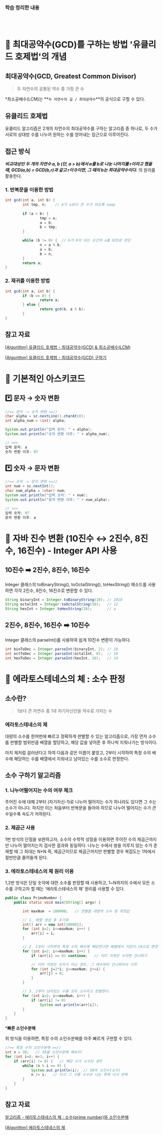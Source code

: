 ### 학습 정리한 내용
<br/>
<br/>

# 📍 최대공약수(GCD)를 구하는 방법 '유클리드 호제법'의 개념
## 최대공약수(GCD, Greatest Common Divisor)

> 두 자연수의 공통된 약수 중 가장 큰 수
> 

*최소공배수(LCM)는 **`두 자연수의 곱 / 최대공약수`**의 공식으로 구할 수 있다. 

## 유클리드 호제법

유클리드 알고리즘은 2개의 자연수의 최대공약수를 구하는 알고리즘 중 하나로, 두 수가 서로의 상대방 수를 나누어 원하는 수를 얻어내는 접근으로 이루어진다. 

## 접근 방식

***비교대상인 두 개의 자연수 a, b (단, a > b)에서 a를 b로 나눈 나머지를 r이라고 했을 때, GCD(a,b) = GCD(b,r)과 같고 r이 0이면, 그 때의 b는 최대공약수이다.*** 의 원리를 활용한다.

### 1. 반복문을 이용한 방법

```java
int gcd(int a, int b) {    
		int tmp, n;    // b가 a보다 큰 수가 되도록 swap    
		
		if (a < b) {        
				tmp = a;        
				a = b;        
				b = tmp;   
		}    

		while (b != 0) {  // b가 0이 되는 순간의 a를 GCD로 판단        
				n = a % b;        
				a = b;        
				b = n;    
		}    
		return a;
}
```

### 2. 재귀를 이용한 방법

```java
int gcd(int a, int b) {    
		if (b == 0) {        
				return a;    
		} else {        
				return gcd(b, a % b);    
		}
}
```

## 참고 자료

[[Algorithm] 유클리드 호제법 - 최대공약수(GCD) & 최소공배수(LCM)](https://velog.io/@hyojhand/%EC%9C%A0%ED%81%B4%EB%A6%AC%EB%93%9C-%ED%98%B8%EC%A0%9C%EB%B2%95-%EC%B5%9C%EB%8C%80%EA%B3%B5%EC%95%BD%EC%88%98GCD-%EC%B5%9C%EC%86%8C%EA%B3%B5%EB%B0%B0%EC%88%98LCM)

[[Algorithm] 유클리드 호제법 - 최대공약수(GCD) 구하기](https://coding-factory.tistory.com/599)

# 📍 기본적인 아스키코드
## *️⃣ 문자 → 숫자 변환

```java
//== 문자 -> 숫자 변환 ==//
char alpha = sc.nextLine().charAt(0);
int alpha_num = (int) alpha;

System.out.println("입력 문자: " + alpha);
System.out.println("숫자 변환 이후: " + alpha_num);

// >>>
입력 문자: a
숫자 변환 이후: 97
```

## *️⃣ 숫자 → 문자 변환

```java
//== 숫자 -> 문자 변환 ==//
int num = sc.nextInt();
char num_alpha = (char) num;
System.out.println("입력 숫자: " + num);
System.out.println("문자 변환 이후: " + num_alpha);

// >>>
입력 숫자: 97
문자 변환 이후: a
```

# 📍 자바 진수 변환 (10진수 ↔ 2진수, 8진수, 16진수) - Integer API 사용
## 10진수 ➡️ 2진수, 8진수, 16진수

Integer 클래스의 toBinaryString(), toOctalString(), toHexString() 메소드를 사용하면 각각 2진수, 8진수, 16진수로 변환할 수 있다. 

```java
String binaryInt = Integer.toBinaryString(10); // 1010
String octalInt = Integer.toOctalString(10);   // 12
String hexInt = Integer.toHexString(10);       // a
```

## 2진수, 8진수, 16진수 ➡️ 10진수

Integer 클래스의 parseInt()를 사용하여 쉽게 10진수 변환이 가능하다. 

```java
int binToDec = Integer.parseInt(binaryInt, 2); // 10
int octToDec = Integer.parseInt(octalInt, 8);  // 10
int hexToDec = Integer.parseInt(hexInt, 16);   // 10
```


# 📍 에라토스테네스의 체 : 소수 판정
## 소수란?

> 1보다 큰 자연수 중 1과 자기자신만을 약수로 가지는 수
> 

### 에라토스테네스의 체

대량의 소수를 한꺼번에 빠르고 정확하게 판별할 수 있는 알고리즘으로, 가장 먼저 소수를 판별할 범위만큼 배열을 할당하고, 해당 값을 넣어준 후 하나씩 지워나가는 방식이다.

마치 체처럼 걸러낸다고 하여 다음과 같은 이름이 붙었고, 2부터 시작하여 특정 수의 배수에 해당하는 수를 배열에서 지워내고 남아있는 수를 소수로 판정한다. 

## 소수 구하기 알고리즘

### 1. 나누어떨어지는 수의 여부 체크

주어진 수에 대해 2부터 (자기자신-1)로 나누어 떨어지는 수가 하나라도 있다면 그 수는 소수가 아니다. 하지만 이는 처음부터 반복문을 돌아야 하므로 나누어 떨어지는 수가 큰 수일수록 속도가 저하된다. 

### 2. 제곱근 사용

1번 방식의 단점을 보완하고자, 소수의 수학적 성질을 이용하면 주어진 수의 제곱근까지만 나누어 떨어지는지 검사한 결과와 동일하다. 나누는 수에서 쌍을 이루지 않는 수가 존재할 때 그 최대는 N*N 즉, 제곱근이므로 제곱근까지만 판별할 경우 복잡도는 1차에서 절반만큼 줄어들게 된다. 

### 3. 에라토스테네스의 체 원리 이용

1,2번 방식은 단일 숫자에 대한 소수를 판정할 때 사용하고, 1~N까지의 수에서 모든 소수를 구하고자 할 때는 ‘에라토스테네스의 체’ 원리를 사용할 수 있다. 

```java
public class PrimeNumber {
    public static void main(String[] args) {

        int maxNum  = 100000;   // 판별할 대량의 소수 중 최댓값

        // 1. 배열 생성 후 초기화
        int[] arr = new int[100001];
        for (int i=2; i<=maxNum; i++) {
            arr[i] = i;
        }

        // 2. 2부터 시작하여 특정 수의 배수에 해당한다면 배열에서 지운다.(0으로 변경)
        for (int i=2; i<=maxNum; i++) {
            if (arr[i] == 0) continue;   // 이미 지워진 수라면 건너뛰기

            // 이미 지워진 숫자가 아닌 경우, 그 배수부터 건너뛰어서 시작
            for (int j=2*i; j<=maxNum; j+=i) {
                arr[j] = 0;
            }
        }

        // 3. 2부터 남아있는 수를 모두 소수라고 판별한다.
        for (int i=2; i<=maxNum; i++) {
            if (arr[i] != 0)
                System.out.println(arr[i]);
        }
    }
}
```

***빠른 소인수분해**

위 방식을 이용하면, 특정 수의 소인수분해를 아주 빠르게 구현할 수 있다. 
```java
//== 특정 수의 소인수분해 ==//
int n = 30;   // 30을 소인수분해 해보자!
for (int i=0; n>1; i++) {
    if (arr[i] != 0) {   // 해당 수가 소수인 경우
        while (n % i == 0) {
            System.out.println(i);  // 30의 소인수(소수)
            n /= i;   // 다시 그 수를 소수로 나눈 후에 다시 반복
        }
    }
}
```

## 참고 자료

[알고리즘 - 에라토스테네스의 체 : 소수(prime number)와 소인수분해](https://chanhuiseok.github.io/posts/algo-42/)

[[Algorithm] 에라토스테네스의 체](https://velog.io/@max9106/Algorithm-%EC%97%90%EB%9D%BC%ED%86%A0%EC%8A%A4%ED%85%8C%EB%84%A4%EC%8A%A4%EC%9D%98-%EC%B2%B4)
